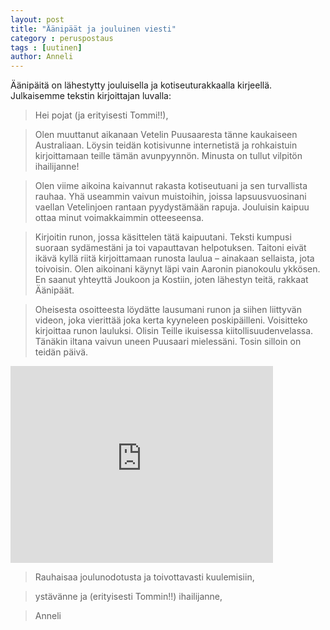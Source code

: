 ```yaml
---
layout: post
title: "Äänipäät ja jouluinen viesti"
category : peruspostaus
tags : [uutinen]
author: Anneli
---
```


Äänipäitä on lähestytty jouluisella ja kotiseuturakkaalla kirjeellä. Julkaisemme tekstin kirjoittajan luvalla:

> Hei pojat (ja erityisesti Tommi!!),

> Olen muuttanut aikanaan Vetelin Puusaaresta tänne kaukaiseen Australiaan. Löysin teidän kotisivunne internetistä ja rohkaistuin kirjoittamaan teille tämän avunpyynnön. Minusta on tullut vilpitön ihailijanne!

> Olen viime aikoina kaivannut rakasta kotiseutuani ja sen turvallista rauhaa. Yhä useammin vaivun muistoihin, joissa lapsuusvuosinani vaellan Vetelinjoen rantaan pyydystämään rapuja. Jouluisin kaipuu ottaa minut voimakkaimmin otteeseensa.

> Kirjoitin runon, jossa käsittelen tätä kaipuutani. Teksti kumpusi suoraan sydämestäni ja toi vapauttavan helpotuksen. Taitoni eivät ikävä kyllä riitä kirjoittamaan runosta laulua – ainakaan sellaista, jota toivoisin. Olen aikoinani käynyt läpi vain Aaronin pianokoulu ykkösen. En saanut yhteyttä Joukoon ja Kostiin, joten lähestyn teitä, rakkaat Äänipäät.

> Oheisesta osoitteesta löydätte lausumani runon ja siihen liittyvän videon, joka vierittää joka kerta kyyneleen poskipäilleni. Voisitteko kirjoittaa runon lauluksi. Olisin Teille ikuisessa kiitollisuudenvelassa. Tänäkin iltana vaivun uneen Puusaari mielessäni. Tosin silloin on teidän päivä.

<iframe width="420" height="315" src="https://www.youtube.com/embed/08bk1jdqnXg" frameborder="0" allowfullscreen></iframe>

> Rauhaisaa joulunodotusta ja toivottavasti kuulemisiin,

> ystävänne ja (erityisesti Tommin!!) ihailijanne,

> Anneli
